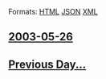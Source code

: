 
Formats: [HTML](2003/05/26/index.html)  [JSON](2003/05/26/index.json)  [XML](2003/05/26/index.xml)  

## [2003-05-26](/news/2003/05/26/index.md)

## [Previous Day...](/news/2003/05/25/index.md)

